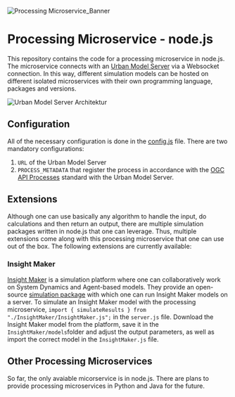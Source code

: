 ![Processing Microservice_Banner](https://github.com/citysciencelab/processing-microservice-nodejs/assets/61881523/04bd3afa-d35f-4ddd-bc29-d21e15e74980)

# Processing Microservice - node.js
This repository contains the code for a processing microservice in node.js. The microservice connects with an [Urban Model Server](https://github.com/citysciencelab/urban-model-server) via a Websocket connection. In this way, different simulation models can be hosted on different isolated microservices with their own programming language, packages and versions. 

![Urban Model Server Architektur](https://github.com/citysciencelab/processing-microservice-nodejs/assets/61881523/7eb714ad-ae06-403e-b893-5fa064ad2406)

## Configuration
All of the necessary configuration is done in the [config.js](./config.js) file. There are two mandatory configurations:
1. ```URL``` of the Urban Model Server
2. ```PROCESS_METADATA``` that register the process in accordance with the [OGC API Processes](https://docs.ogc.org/is/18-062r2/18-062r2.html) standard with the Urban Model Server.

## Extensions
Although one can use basically any algorithm to handle the input, do calculations and then return an output, there are multiple simulation packages written in node.js that one can leverage. Thus, multiple extensions come along with this processing microservice that one can use out of the box. The following extensions are currently available: 

### Insight Maker 
[Insight Maker](https://insightmaker.com/) is a simulation platform where one can collaboratively work on System Dynamics and Agent-based models. They provide an open-source [simulation package](https://github.com/scottfr/simulation) with which one can run Insight Maker models on a server. To simulate an Insight Maker model with the processing microservice, ```import { simulateResults } from "./InsightMaker/InsightMaker.js";``` in the ```server.js``` file. Download the Insight Maker model from the platform, save it in the ```InsightMaker/models```folder and adjust the output parameters, as well as import the correct model in the ```InsightMaker.js``` file. 


## Other Processing Microservices
So far, the only avaiable micorservice is in node.js. There are plans to provide processing microservices in Python and Java for the future. 
